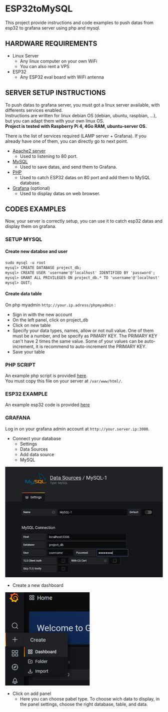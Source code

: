 # ESP32toMySQL
This project provide instructions and code examples to push datas from esp32 to grafana server using php and mysql.

## HARDWARE REQUIREMENTS
* Linux Server
    * Any linux computer on your own WiFi
    * You can also rent a VPS
* ESP32
    * Any ESP32 eval board with WiFi antenna

## SERVER SETUP INSTRUCTIONS
To push datas to grafana server, you must got a linux server available, with differents services enabled.  
Instructions are written for linux debian OS (debian, ubuntu, raspbian, ...), but you can adapt them with your own linux OS.  
**Project is tested with Raspberry Pi 4, 4Go RAM, ubuntu-server OS.**

There is the list of services required (LAMP server + Grafana). If you already have one of them, you can directly go to next point.
* [Apache2 server](setup/setup_apache2.md)
    * Used to listening to 80 port.
* [MySQL](setup/setup_mysql.md)
    * Used to save datas, and send them to Grafana.
* [PHP](setup/setup_php.md)
    * Used to catch ESP32 datas on 80 port and add them to MySQL database.
* [Grafana](setup/setup_grafana.md) (optional)
    * Used to display datas on web browser.

## CODES EXAMPLES
Now, your server is correctly setup, you can use it to catch esp32 datas and display them on grafana.

### SETUP MYSQL
#### Create new databse and user
```
sudo mysql -u root
mysql> CREATE DATABASE project_db;
mysql> CREATE USER 'username'@'localhost' IDENTIFIED BY 'password';
mysql> GRANT ALL PRIVILEGES ON project_db.* TO 'username'@'localhost'
mysql> QUIT;
```
#### Create data table
On php myadmin `http://your.ip.adress/phpmyadmin` :
* Sign in with the new account
* On the left panel, click on project_db
* Click on new table
* Specify your data types, names, allow or not null value. One of them must be a number, and be specify as PIMARY KEY. The PRIMARY KEY can't have 2 times the same value. Some of your values can be auto-increment, it is recommend to auto-increment the PRIMARY KEY.
* Save your table

### PHP SCRIPT
An example php script is provided [here](php_example.php).  
You must copy this file on your server at `/var/www/html/`.

### ESP32 EXAMPLE
An example esp32 code is provided [here](esp32_example.cpp)

### GRAFANA
Log in on your grafana admin account at `http://your.server.ip:3000`.
* Connect your database
    * Settings
    * Data Sources
    * Add data source
    * MySQL

![data_source](assets/grafana/mysql.PNG)

* Create a new dashboard

![new_dashboard](assets/grafana/new_dashboard.PNG)

* Click on add panel
    * Here you can choose pabel type. To choose wich data to display, in the panel settings, choose the right database, table, and data.

